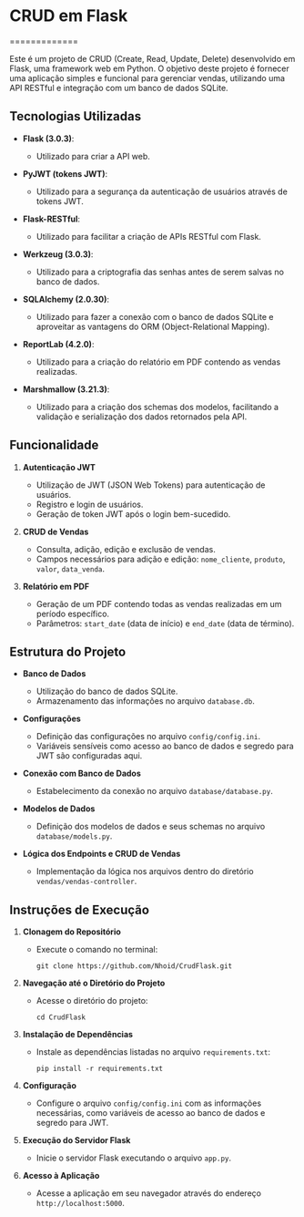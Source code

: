 # CRUD em Flask
=============

Este é um projeto de CRUD (Create, Read, Update, Delete) desenvolvido em Flask, uma framework web em Python. O objetivo deste projeto é fornecer uma aplicação simples e funcional para gerenciar vendas, utilizando uma API RESTful e integração com um banco de dados SQLite.


## Tecnologias Utilizadas

- **Flask (3.0.3)**:
    - Utilizado para criar a API web.

- **PyJWT (tokens JWT)**:
    - Utilizado para a segurança da autenticação de usuários através de tokens JWT.

- **Flask-RESTful**:
    - Utilizado para facilitar a criação de APIs RESTful com Flask.

- **Werkzeug (3.0.3)**:
    - Utilizado para a criptografia das senhas antes de serem salvas no banco de dados.

- **SQLAlchemy (2.0.30)**:
    - Utilizado para fazer a conexão com o banco de dados SQLite e aproveitar as vantagens do ORM (Object-Relational Mapping).

- **ReportLab (4.2.0)**:
    - Utilizado para a criação do relatório em PDF contendo as vendas realizadas.

- **Marshmallow (3.21.3)**:
    - Utilizado para a criação dos schemas dos modelos, facilitando a validação e serialização dos dados retornados pela API.


## Funcionalidade

1. **Autenticação JWT**
    - Utilização de JWT (JSON Web Tokens) para autenticação de usuários.
    - Registro e login de usuários.
    - Geração de token JWT após o login bem-sucedido.

2. **CRUD de Vendas**
    - Consulta, adição, edição e exclusão de vendas.
    - Campos necessários para adição e edição: `nome_cliente`, `produto`, `valor`, `data_venda`.

3. **Relatório em PDF**
    - Geração de um PDF contendo todas as vendas realizadas em um período específico.
    - Parâmetros: `start_date` (data de início) e `end_date` (data de término).

## Estrutura do Projeto

- **Banco de Dados**
    - Utilização do banco de dados SQLite.
    - Armazenamento das informações no arquivo `database.db`.

- **Configurações**
    - Definição das configurações no arquivo `config/config.ini`.
    - Variáveis sensíveis como acesso ao banco de dados e segredo para JWT são configuradas aqui.

- **Conexão com Banco de Dados**
    - Estabelecimento da conexão no arquivo `database/database.py`.

- **Modelos de Dados**
    - Definição dos modelos de dados e seus schemas no arquivo `database/models.py`.

- **Lógica dos Endpoints e CRUD de Vendas**
    - Implementação da lógica nos arquivos dentro do diretório `vendas/vendas-controller`.

## Instruções de Execução

1. **Clonagem do Repositório**
    - Execute o comando no terminal:
        ```
        git clone https://github.com/Nhoid/CrudFlask.git
        ```

2. **Navegação até o Diretório do Projeto**
    - Acesse o diretório do projeto:
        ```
        cd CrudFlask
        ```

3. **Instalação de Dependências**
    - Instale as dependências listadas no arquivo `requirements.txt`:
        ```
        pip install -r requirements.txt
        ```

4. **Configuração**
    - Configure o arquivo `config/config.ini` com as informações necessárias, como variáveis de acesso ao banco de dados e segredo para JWT.

5. **Execução do Servidor Flask**
    - Inicie o servidor Flask executando o arquivo `app.py`.

6. **Acesso à Aplicação**
    - Acesse a aplicação em seu navegador através do endereço `http://localhost:5000`.
